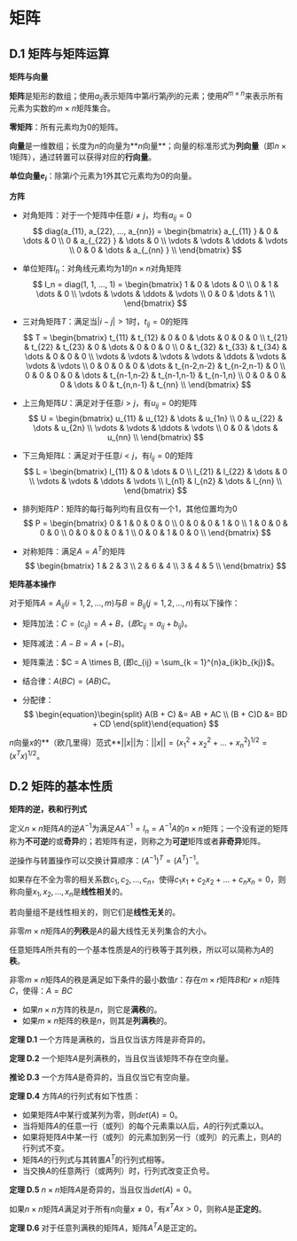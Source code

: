 # 矩阵



## D.1 矩阵与矩阵运算

**矩阵与向量**

**矩阵**是矩形的数组；使用$a_{ij}$表示矩阵中第$i$行第$j$列的元素；使用$R^{m \times n}$来表示所有元素为实数的$m \times n$矩阵集合。

**零矩阵**：所有元素均为0的矩阵。

**向量**是一维数组；长度为$n$的向量为**$n$向量**；向量的标准形式为**列向量**（即$n \times 1$矩阵），通过转置可以获得对应的**行向量**。

**单位向量$e_i$**：除第$i$个元素为1外其它元素均为0的向量。

**方阵**

- 对角矩阵：对于一个矩阵中任意$i \neq j$，均有$a_{ij} = 0$
  $$
  diag(a_{11}, a_{22}, ..., a_{nn}) = 
  \begin{bmatrix}
  a_{_{11} } & 0 & \dots & 0 \\
  0 & a_{_{22} } & \dots & 0 \\
  \vdots & \vdots & \ddots  & \vdots  \\
  0 & 0 & \dots & a_{_{nn} } \\
  \end{bmatrix}
  $$

- 单位矩阵$I_n$：对角线元素均为$1$的$n \times n$对角矩阵
  $$
  I_n = diag(1, 1, ..., 1) = 
  \begin{bmatrix}
  1 & 0 & \dots & 0 \\
  0 & 1 & \dots & 0 \\
  \vdots & \vdots & \ddots  & \vdots  \\
  0 & 0 & \dots & 1 \\
  \end{bmatrix}
  $$

- 三对角矩阵$T$：满足当$|i - j| > 1$时，$t_{ij} = 0$的矩阵
  $$
  T = 
  \begin{bmatrix}
  t_{11} & t_{12} & 0 & 0 & \dots & 0 & 0 & 0 \\
  t_{21} & t_{22} & t_{23} & 0 & \dots & 0 & 0 & 0 \\
  0 & t_{32} & t_{33} & t_{34} & \dots & 0 & 0 & 0 \\
  \vdots & \vdots & \vdots & \vdots & \ddots & \vdots & \vdots & \vdots \\
  0 & 0 & 0 & 0 & \dots & t_{n-2,n-2} & t_{n-2,n-1} & 0 \\
  0 & 0 & 0 & 0 & \dots & t_{n-1,n-2} & t_{n-1,n-1} & t_{n-1,n} \\
  0 & 0 & 0 & 0 & \dots & 0 & t_{n,n-1} & t_{nn} \\
  \end{bmatrix}
  $$

- 上三角矩阵$U$：满足对于任意$i > j$，有$u_{ij} = 0$的矩阵
  $$
  U = 
  \begin{bmatrix}
  u_{11} & u_{12} & \dots & u_{1n} \\
  0 & u_{22} & \dots & u_{2n} \\
  \vdots & \vdots & \ddots  & \vdots  \\
  0 & 0 & \dots & u_{nn} \\
  \end{bmatrix}
  $$

- 下三角矩阵$L$：满足对于任意$i < j$，有$l_{ij} = 0$的矩阵
  $$
  L = 
  \begin{bmatrix}
  l_{11} & 0 & \dots & 0 \\
  l_{21} & l_{22} & \dots & 0 \\
  \vdots & \vdots & \ddots  & \vdots  \\
  l_{n1} & l_{n2} & \dots & l_{nn} \\
  \end{bmatrix}
  $$

- 排列矩阵$P$：矩阵的每行每列均有且仅有一个1，其他位置均为0
  $$
  P = 
  \begin{bmatrix}
  0 & 1 & 0 & 0 & 0 \\
  0 & 0 & 0 & 1 & 0 \\
  1 & 0 & 0 & 0 & 0 \\
  0 & 0 & 0 & 0 & 1 \\
  0 & 0 & 1 & 0 & 0 \\
  \end{bmatrix}
  $$

- 对称矩阵：满足$A = A^T$的矩阵
  $$
  \begin{bmatrix}
  1 & 2 & 3 \\
  2 & 6 & 4 \\
  3 & 4 & 5 \\
  \end{bmatrix}
  $$

**矩阵基本操作**

对于矩阵$A = A_{ij} (i = 1, 2, ..., m)$与$B = B_{ij} (j = 1, 2, ..., n)$有以下操作：

- 矩阵加法：$C = (c_{ij}) = A + B，(即c_{ij} = a_{ij} + b_{ij})$。

- 矩阵减法：$A - B = A + (-B)$。

- 矩阵乘法：$C = A \times B, (即c_{ij} = \sum_{k = 1}^{n}a_{ik}b_{kj})$。

- 结合律：$A(BC) = (AB)C$。

- 分配律：
  $$
  \begin{equation}\begin{split} 
  A(B + C) &= AB + AC \\
  (B + C)D &= BD + CD
  \end{split}\end{equation}
  $$

$n$向量$x$的**（欧几里得）范式**$||x||$为：$||x|| = (x_1 ^ 2 + x_2 ^ 2 + ... + x_n ^2)^{1/2} = (x^T x)^{1/2}$。



## D.2 矩阵的基本性质

**矩阵的逆，秩和行列式**

定义$n \times n$矩阵$A$的逆$A ^ {-1}$为满足$AA^{-1} = I_n = A^{-1}A$的$n \times n$矩阵；一个没有逆的矩阵称为**不可逆**的或**奇异**的；若矩阵有逆，则称之为**可逆**矩阵或者**非奇异**矩阵。

逆操作与转置操作可以交换计算顺序：$(A^{-1})^T = (A^T)^{-1}$。

如果存在不全为零的相关系数$c_1, c_2, ..., c_n$，使得$c_1 x_1 + c_2 x_2 + ... + c_n x_n = 0$，则称向量$x_1, x_2, ..., x_n$是**线性相关**的。

若向量组不是线性相关的，则它们是**线性无关**的。

非零$m \times n$矩阵$A$的**列秩**是$A$的最大线性无关列集合的大小。

任意矩阵$A$所共有的一个基本性质是$A$的行秩等于其列秩，所以可以简称为$A$的**秩**。

非零$m \times n$矩阵$A$的秩是满足如下条件的最小数值$r$：存在$m \times r$矩阵$B$和$r \times n$矩阵$C$，使得：$A = B C$

- 如果$n \times n$方阵的秩是$n$，则它是**满秩**的。
- 如果$m \times n$矩阵的秩是$n$，则其是**列满秩**的。

**定理 D.1** 一个方阵是满秩的，当且仅当该方阵是非奇异的。

**定理 D.2** 一个矩阵$A$是列满秩的，当且仅当该矩阵不存在空向量。

**推论 D.3** 一个方阵$A$是奇异的，当且仅当它有空向量。

**定理 D.4** 方阵$A$的行列式有如下性质：

- 如果矩阵$A$中某行或某列为零，则$det(A) = 0$。
- 当将矩阵$A$的任意一行（或列）的每个元素乘以$\lambda$后，$A$的行列式乘以$\lambda$。
- 如果将矩阵$A$中某一行（或列）的元素加到另一行（或列）的元素上，则$A$的行列式不变。
- 矩阵$A$的行列式与其转置$A^T$的行列式相等。
- 当交换$A$的任意两行（或两列）时，行列式改变正负号。

**定理 D.5** $n \times n$矩阵$A$是奇异的，当且仅当$det(A) = 0$。

如果$n \times n$矩阵$A$满足对于所有$n$向量$x \neq 0$，有$x^T Ax > 0$，则称$A$是**正定的**。

**定理 D.6** 对于任意列满秩的矩阵$A$，矩阵$A^T A$是正定的。
